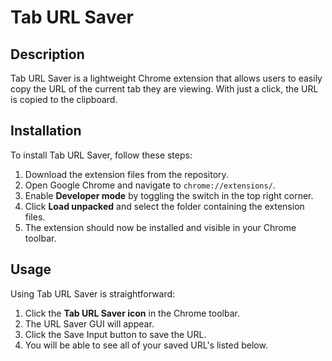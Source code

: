 # Tab URL Saver

## Description

Tab URL Saver is a lightweight Chrome extension that allows users to easily copy the URL of the current tab they are viewing. With just a click, the URL is copied to the clipboard.

## Installation

To install Tab URL Saver, follow these steps:

1. Download the extension files from the repository.
2. Open Google Chrome and navigate to `chrome://extensions/`.
3. Enable **Developer mode** by toggling the switch in the top right corner.
4. Click **Load unpacked** and select the folder containing the extension files.
5. The extension should now be installed and visible in your Chrome toolbar.

## Usage

Using Tab URL Saver is straightforward:

1. Click the **Tab URL Saver icon** in the Chrome toolbar.
2. The URL Saver GUI will appear.
3. Click the Save Input button to save the URL.
4. You will be able to see all of your saved URL's listed below.